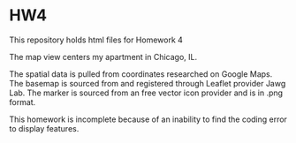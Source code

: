 # HW4
This repository holds html files for Homework 4

The map view centers my apartment in Chicago, IL. 

The spatial data is pulled from coordinates researched on Google Maps. The basemap is sourced from and registered through Leaflet provider Jawg Lab.
The marker is sourced from an free vector icon provider and is in .png format.

This homework is incomplete because of an inability to find the coding error to display features.
